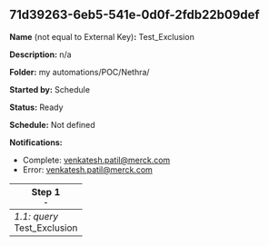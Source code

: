 ## 71d39263-6eb5-541e-0d0f-2fdb22b09def

**Name** (not equal to External Key)**:** Test_Exclusion

**Description:** n/a

**Folder:** my automations/POC/Nethra/

**Started by:** Schedule

**Status:** Ready

**Schedule:** Not defined

**Notifications:**

* Complete: venkatesh.patil@merck.com
* Error: venkatesh.patil@merck.com

| Step 1<br>_<small>-</small>_ |
| --- |
| _1.1: query_<br>Test_Exclusion |
